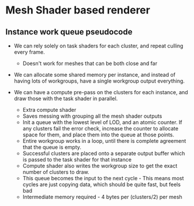 # Mesh Shader based renderer

## Instance work queue pseudocode

- We can rely solely on task shaders for each cluster, and repeat culling every frame.
   	- Doesn't work for meshes that can be both close and far

- We can allocate some shared memory per instance, and instead of having lots of workgroups, have a single workgroup output everything.

- We can have a compute pre-pass on the clusters for each instance, and draw those with the task shader in parallel.
   	- Extra compute shader
   	- Saves messing with grouping all the mesh shader outputs
   	- Init a queue with the lowest level of LOD, and an atomic counter. If any clusters fail the error check, increase the counter to allocate space for them, and place them into the queue at those points.
   	- Entire workgroup works in a loop, until there is complete agreement that the queue is empty.
   	- Successful clusters are placed onto a separate output buffer which is passed to the task shader for that instance
   	- Compute shader also writes the workgroup size to get the exact number of clusters to draw.
   	- This queue becomes the input to the next cycle
      		- This means most cycles are just copying data, which should be quite fast, but feels bad
   	- Intermediate memory required
      		- 4 bytes per (clusters/2) per mesh
